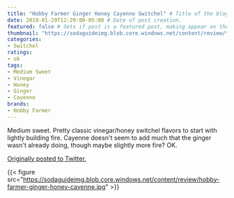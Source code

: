 ```yaml
---
title: "Hobby Farmer Ginger Honey Cayenne Switchel" # Title of the blog post.
date: 2019-01-29T12:29:00-05:00 # Date of post creation.
featured: false # Sets if post is a featured post, making appear on the home page side bar.
thumbnail: "https://sodaguideimg.blob.core.windows.net/content/review/thumbs/hobby-farmer-ginger-honey-cayenne.jpg" # Sets thumbnail image appearing inside card on homepage.
categories:
- Switchel
ratings:
- ok
tags:
- Medium Sweet
- Vinegar
- Honey
- Ginger
- Cayenne
brands:
- Hobby Farmer
---
```


Medium sweet. Pretty classic vinegar/honey switchel flavors to start with lightly building fire. Cayenne doesn't seem to add much that the ginger wasn't already doing, though maybe slightly more fire? OK.

[Originally posted to Twitter.](https://twitter.com/Cavorter/status/1090315930981289984)

{{< figure src="https://sodaguideimg.blob.core.windows.net/content/review/hobby-farmer-ginger-honey-cayenne.jpg" >}}